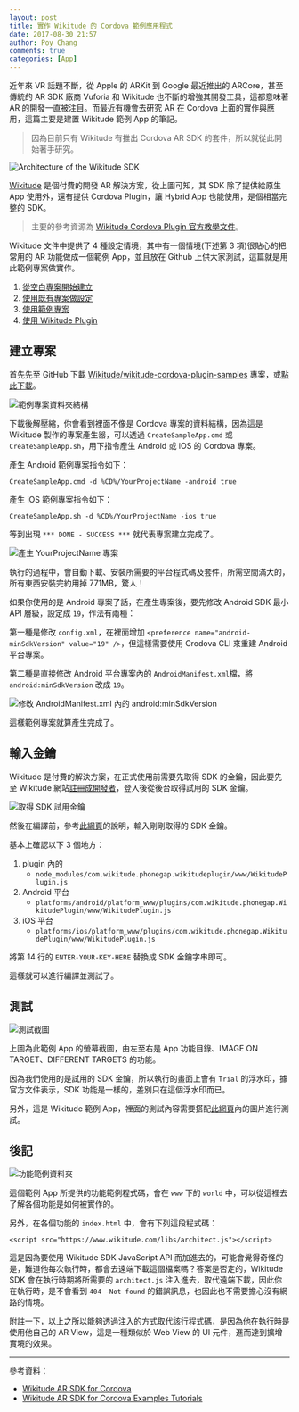 ```yaml
---
layout: post
title: 實作 Wikitude 的 Cordova 範例應用程式
date: 2017-08-30 21:57
author: Poy Chang
comments: true
categories: [App]
---
```

近年來 VR 話題不斷，從 Apple 的 ARKit 到 Google 最近推出的 ARCore，甚至傳統的 AR SDK 廠商 Vuforia 和 Wikitude 也不斷的增強其開發工具，這都意味著 AR 的開發一直被注目。而最近有機會去研究 AR 在 Cordova 上面的實作與應用，這篇主要是建置 Wikitude 範例 App 的筆記。

>因為目前只有 Wikitude 有推出 Cordova AR SDK 的套件，所以就從此開始著手研究。

![Architecture of the Wikitude SDK](http://i.imgur.com/oJZgkol.png)

[Wikitude](http://www.wikitude.com) 是個付費的開發 AR 解決方案，從上圖可知，其 SDK 除了提供給原生 App 使用外，還有提供 Cordova Plugin，讓 Hybrid App 也能使用，是個相當完整的 SDK。 

>主要的參考資源為 [Wikitude Cordova Plugin 官方教學文件](https://www.wikitude.com/external/doc/documentation/latest/phonegap/)。

Wikitude 文件中提供了 4 種設定情境，其中有一個情境(下述第 3 項)很貼心的把常用的 AR 功能做成一個範例 App，並且放在 Github 上供大家測試，這篇就是用此範例專案做實作。

1. [從空白專案開始建立](https://www.wikitude.com/external/doc/documentation/latest/phonegap/setupguidecordovacli.html#PhoneGapEmptyApp)
2. [使用既有專案做設定](https://www.wikitude.com/external/doc/documentation/latest/phonegap/setupguidecordovacli.html#PhoneGapExistingApp)
3. [使用範例專案](https://www.wikitude.com/external/doc/documentation/latest/phonegap/setupguidecordovacli.html#PhoneGapSampleApp)
4. [使用 Wikitude Plugin](https://www.wikitude.com/external/doc/documentation/latest/phonegap/setupguidecordovacli.html#UsingTheWikitudePlugin)

## 建立專案

首先先至 GitHub 下載 [Wikitude/wikitude-cordova-plugin-samples](https://github.com/Wikitude/wikitude-cordova-plugin-samples) 專案，或[點此下載](https://github.com/Wikitude/wikitude-phonegap-samples/archive/master.zip)。

![範例專案資料夾結構](http://i.imgur.com/f9viSzx.png)

下載後解壓縮，你會看到裡面不像是 Cordova 專案的資料結構，因為這是 Wikitude 製作的專案產生器，可以透過 `CreateSampleApp.cmd` 或 `CreateSampleApp.sh`，用下指令產生 Android 或 iOS 的 Cordova 專案。

產生 Android 範例專案指令如下：

```
CreateSampleApp.cmd -d %CD%/YourProjectName -android true
```

產生 iOS 範例專案指令如下：

```
CreateSampleApp.sh -d %CD%/YourProjectName -ios true
```

等到出現 `*** DONE - SUCCESS ***` 就代表專案建立完成了。

![產生 YourProjectName 專案](http://i.imgur.com/bgDOA8s.png)

執行的過程中，會自動下載、安裝所需要的平台程式碼及套件，所需空間滿大的，所有東西安裝完約用掉 771MB，驚人！

如果你使用的是 Android 專案了話，在產生專案後，要先修改 Android SDK 最小 API 層級，設定成 `19`，作法有兩種：

第一種是修改 `config.xml`，在裡面增加 `<preference name="android-minSdkVersion" value="19" />`，但這樣需要使用 Crodova CLI 來重建 Android 平台專案。

第二種是直接修改 Android 平台專案內的 `AndroidManifest.xml`檔，將 `android:minSdkVersion` 改成 `19`。

![修改 AndroidManifest.xml 內的 android:minSdkVersion](http://i.imgur.com/Chfogtk.png)

這樣範例專案就算產生完成了。

## 輸入金鑰

Wikitude 是付費的解決方案，在正式使用前需要先取得 SDK 的金鑰，因此要先至 Wikitude 網站[註冊成開發者](http://www.wikitude.com/developer/licenses)，登入後從後台取得試用的 SDK 金鑰。

![取得 SDK 試用金鑰](http://i.imgur.com/ibYQjTI.png)

然後在編譯前，參考[此網頁](https://www.wikitude.com/external/doc/documentation/latest/phonegap/triallicense.html#where-should-i-enter-the-license-key)的說明，輸入剛剛取得的 SDK 金鑰。

基本上確認以下 3 個地方：

1. plugin 內的
	* `node_modules/com.wikitude.phonegap.wikitudeplugin/www/WikitudePlugin.js`
2. Android 平台
	* `platforms/android/platform_www/plugins/com.wikitude.phonegap.WikitudePlugin/www/WikitudePlugin.js`
3. iOS 平台
	* `platforms/ios/platform_www/plugins/com.wikitude.phonegap.WikitudePlugin/www/WikitudePlugin.js`

將第 14 行的 `ENTER-YOUR-KEY-HERE` 替換成 SDK 金鑰字串即可。 

這樣就可以進行編譯並測試了。

## 測試

![測試截圖](http://i.imgur.com/CYkOD5K.jpg)

上圖為此範例 App 的螢幕截圖，由左至右是 App 功能目錄、IMAGE ON TARGET、DIFFERENT TARGETS 的功能。

因為我們使用的是試用的 SDK 金鑰，所以執行的畫面上會有 `Trial` 的浮水印，據官方文件表示，SDK 功能是一樣的，差別只在這個浮水印而已。

另外，這是 Wikitude 範例 App，裡面的測試內容需要搭配[此網頁](http://www.wikitude.com/external/doc/documentation/latest/android/targetimages.html#target-images)內的圖片進行測試。

## 後記

![功能範例資料夾](http://i.imgur.com/MTHnHwU.png)

這個範例 App 所提供的功能範例程式碼，會在 `www` 下的 `world` 中，可以從這裡去了解各個功能是如何被實作的。

另外，在各個功能的 `index.html` 中，會有下列這段程式碼：

```
<script src="https://www.wikitude.com/libs/architect.js"></script>
```

這是因為要使用 Wikitude SDK JavaScript API 而加進去的，可能會覺得奇怪的是，難道他每次執行時，都會去遠端下載這個檔案嗎？答案是否定的，Wikitude SDK 會在執行時期將所需要的 `architect.js` 注入進去，取代遠端下載，因此你在執行時，是不會看到 `404 -Not found` 的錯誤訊息，也因此也不需要擔心沒有網路的情境。

附註一下，以上之所以能夠透過注入的方式取代該行程式碼，是因為他在執行時是使用他自己的 AR View，這是一種類似於 Web View 的 UI 元件，進而達到擴增實境的效果。

----------

參考資料：

* [Wikitude AR SDK for Cordova](https://www.wikitude.com/external/doc/documentation/latest/phonegap/)
* [Wikitude AR SDK for Cordova Examples Tutorials](https://www.wikitude.com/external/doc/documentation/latest/phonegap/samples.html#examples)